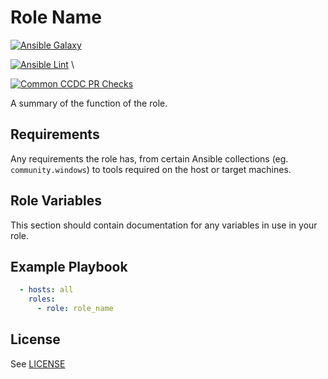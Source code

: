 # Role Name

[![Ansible Galaxy](https://img.shields.io/badge/ansible--galaxy-{{GALAXY_ROLE_NAME}}-blue.svg)](https://galaxy.ansible.com/{{GALAXY_ROLE_URL}}/)

<!-- markdownlint-disable-next-line MD013 -->
[![Ansible Lint](https://github.com/{{GITHUB_ORG}}/{{GITHUB_REPO}}/actions/workflows/lint-ansible-role.yml/badge.svg)](https://github.com/{{GITHUB_ORG}}/{{GITHUB_REPO}}/actions/workflows/lint-ansible-role.yml) \

<!-- markdownlint-disable-next-line MD013 -->
[![Common CCDC PR Checks](https://github.com/{{GITHUB_ORG}}/{{GITHUB_REPO}}/actions/workflows/common_ccdc_status_checks.yml/badge.svg)](https://github.com/{{GITHUB_ORG}}/{{GITHUB_REPO}}/actions/workflows/common_ccdc_status_checks.yml)

A summary of the function of the role.

## Requirements

Any requirements the role has, from certain Ansible collections (eg. `community.windows`) to tools required on the
host or target machines.

## Role Variables

This section should contain documentation for any variables in use in your role.

## Example Playbook

```yaml
  - hosts: all
    roles:
      - role: role_name
```

## License

See [LICENSE](LICENSE)
